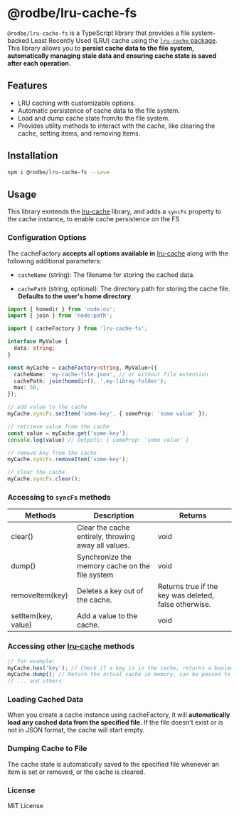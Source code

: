 # @rodbe/lru-cache-fs

`@rodbe/lru-cache-fs` is a TypeScript library that provides a file system-backed Least Recently Used (LRU) cache using the [`lru-cache` package][lru-cache]. This library allows you to **persist cache data to the file system, automatically managing stale data and ensuring cache state is saved after each operation**.

## Features

- LRU caching with customizable options.
- Automatic persistence of cache data to the file system.
- Load and dump cache state from/to the file system.
- Provides utility methods to interact with the cache, like clearing the cache, setting items, and removing items.

## Installation

```bash
npm i @rodbe/lru-cache-fs --save
```

## Usage
This library exntends the [lru-cache] library, and adds a `syncFs` property to the cache instance, to enable cache persistence on the FS

### Configuration Options
The cacheFactory **accepts all options available in** [lru-cache] along with the following additional parameters:

- `cacheName` (string): The filename for storing the cached data.

- `cachePath` (string, optional): The directory path for storing the cache file. **Defaults to the user's home directory**.

```ts
import { homedir } from 'node:os';
import { join } from 'node:path';

import { cacheFactory } from 'lru-cache-fs';

interface MyValue {
  data: string;
}

const myCache = cacheFactory<string, MyValue>({
  cacheName: 'my-cache-file.json', // or without file extension
  cachePath: join(homedir(), '.my-libray-folder');
  max: 50,
});

// add value to the cache
myCache.syncFs.setItem('some-key', { someProp: 'some value' });

// retrieve value from the cache
const value = myCache.get('some-key');
console.log(value) // Outputs: { someProp: 'some value' }

// remove key from the cache
myCache.syncFs.removeItem('some-key');

// clear the cache
myCache.syncFs.clear();

```

### Accessing to `syncFs` methods

| Methods             | Description                                         | Returns                                               |
|---------------------|-----------------------------------------------------|-------------------------------------------------------|
| clear()             | Clear the cache entirely, throwing away all values. | void                                                  |
| dump()              | Synchronize the memory cache on the file system     | void                                                  |
| removeItem(key)     | Deletes a key out of the cache.                     | Returns true if the key was deleted, false otherwise. |
| setItem(key, value) | Add a value to the cache.                           | void                                                  |


### Accessing other [lru-cache] methods
```ts
// for example:
myCache.has('key'); // Check if a key is in the cache, returns a boolean.
myCache.dump(); // Return the actual cache in memory, can be passed to LRUCache#load.
// ... and others
```

### Loading Cached Data
When you create a cache instance using cacheFactory, it will **automatically load any cached data from the specified file**. If the file doesn't exist or is not in JSON format, the cache will start empty.

### Dumping Cache to File
The cache state is automatically saved to the specified file whenever an item is set or removed, or the cache is cleared.



### License
MIT License

[lru-cache]: https://www.npmjs.com/package/lru-cache